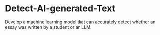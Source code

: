 # Detect-AI-generated-Text
Develop a machine learning model that can accurately detect whether an essay was written by a student or an LLM.
